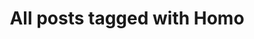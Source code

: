 ---
layout: tag
title: "All posts tagged with Homo"
permalink: /weblog/tags/homo/
taxonomy: Homo
---
